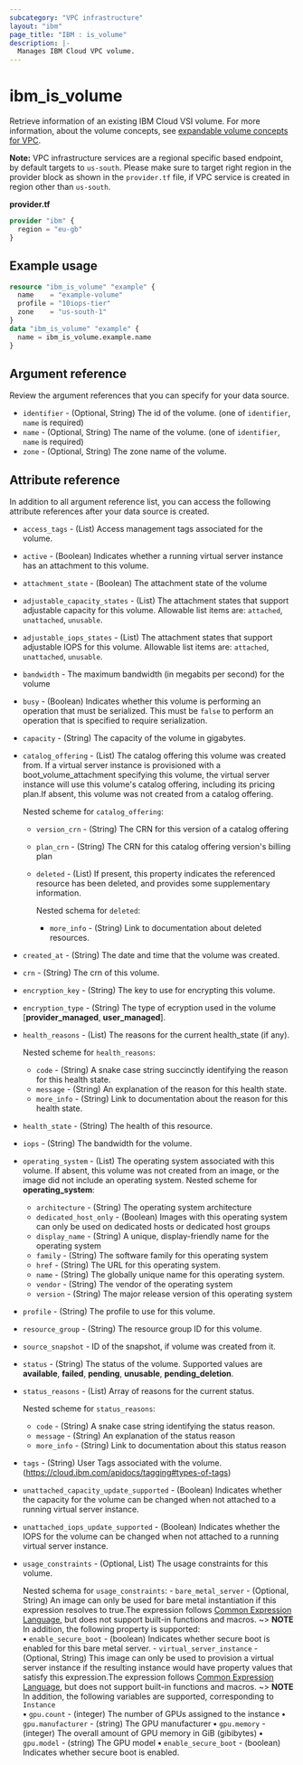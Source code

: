 ```yaml
---
subcategory: "VPC infrastructure"
layout: "ibm"
page_title: "IBM : is_volume"
description: |-
  Manages IBM Cloud VPC volume.
---
```


# ibm_is_volume
Retrieve information of an existing IBM Cloud VSI volume. For more information, about the volume concepts, see [expandable volume concepts for VPC](https://cloud.ibm.com/docs/vpc?topic=vpc-expanding-block-storage-volumes#expandable-volume-concepts).

**Note:** 
VPC infrastructure services are a regional specific based endpoint, by default targets to `us-south`. Please make sure to target right region in the provider block as shown in the `provider.tf` file, if VPC service is created in region other than `us-south`.

**provider.tf**

```terraform
provider "ibm" {
  region = "eu-gb"
}
```

## Example usage

```terraform
resource "ibm_is_volume" "example" {
  name    = "example-volume"
  profile = "10iops-tier"
  zone    = "us-south-1"
}
data "ibm_is_volume" "example" {
  name = ibm_is_volume.example.name
}

```

## Argument reference
Review the argument references that you can specify for your data source. 

- `identifier` - (Optional, String) The id of the volume. (one of `identifier`, `name` is required)
- `name` - (Optional, String) The name of the volume. (one of `identifier`, `name` is required)
- `zone` - (Optional, String) The zone name of the volume.

## Attribute reference
In addition to all argument reference list, you can access the following attribute references after your data source is created.

- `access_tags`  - (List) Access management tags associated for the volume.
- `active` - (Boolean) Indicates whether a running virtual server instance has an attachment to this volume.
- `attachment_state` - (Boolean) The attachment state of the volume
- `adjustable_capacity_states` - (List) The attachment states that support adjustable capacity for this volume. Allowable list items are: `attached`, `unattached`, `unusable`. 
- `adjustable_iops_states` - (List) The attachment states that support adjustable IOPS for this volume. Allowable list items are: `attached`, `unattached`, `unusable`.
- `bandwidth` - The maximum bandwidth (in megabits per second) for the volume
- `busy` - (Boolean) Indicates whether this volume is performing an operation that must be serialized. This must be `false` to perform an operation that is specified to require serialization.
- `capacity` - (String) The capacity of the volume in gigabytes.
- `catalog_offering` - (List) The catalog offering this volume was created from. If a virtual server instance is provisioned with a boot_volume_attachment specifying this volume, the virtual server instance will use this volume's catalog offering, including its pricing plan.If absent, this volume was not created from a catalog offering.

  Nested scheme for `catalog_offering`:
    - `version_crn` - (String) The CRN for this version of a catalog offering
    - `plan_crn` - (String) The CRN for this catalog offering version's billing plan
    - `deleted` - (List) If present, this property indicates the referenced resource has been deleted, and provides some supplementary information.
    
      Nested schema for `deleted`:
        - `more_info`  - (String) Link to documentation about deleted resources.
- `created_at` - (String) The date and time that the volume was created.
- `crn` - (String) The crn of this volume.
- `encryption_key` - (String) The key to use for encrypting this volume.
- `encryption_type` - (String) The type of ecryption used in the volume [**provider_managed**, **user_managed**].
- `health_reasons` - (List) The reasons for the current health_state (if any).

  Nested scheme for `health_reasons`:
  - `code` - (String) A snake case string succinctly identifying the reason for this health state.
  - `message` - (String) An explanation of the reason for this health state.
  - `more_info` - (String) Link to documentation about the reason for this health state.
- `health_state` - (String) The health of this resource.
- `iops` - (String) The bandwidth for the volume.
- `operating_system` - (List) The operating system associated with this volume. If absent, this volume was not created from an image, or the image did not include an operating system.
  Nested scheme for **operating_system**:
  - `architecture` - (String) The operating system architecture
  - `dedicated_host_only` - (Boolean) Images with this operating system can only be used on dedicated hosts or dedicated host groups
  - `display_name` - (String) A unique, display-friendly name for the operating system
  - `family` - (String) The software family for this operating system
  - `href` - (String) The URL for this operating system.
  - `name` - (String) The globally unique name for this operating system.
  - `vendor` - (String) The vendor of the operating system
  - `version` - (String) The major release version of this operating system
- `profile` - (String) The profile to use for this volume.
- `resource_group` - (String) The resource group ID for this volume.
- `source_snapshot` - ID of the snapshot, if volume was created from it.
- `status` - (String) The status of the volume. Supported values are **available**, **failed**, **pending**, **unusable**, **pending_deletion**.
- `status_reasons` - (List) Array of reasons for the current status.
  
  Nested scheme for `status_reasons`:
  - `code` - (String)  A snake case string identifying the status reason.
  - `message` - (String)  An explanation of the status reason
  - `more_info` - (String) Link to documentation about this status reason
- `tags` - (String) User Tags associated with the volume. (https://cloud.ibm.com/apidocs/tagging#types-of-tags)
- `unattached_capacity_update_supported` - (Boolean) Indicates whether the capacity for the volume can be changed when not attached to a running virtual server instance.
- `unattached_iops_update_supported` - (Boolean) Indicates whether the IOPS for the volume can be changed when not attached to a running virtual server instance.
- `usage_constraints` - (Optional, List) The usage constraints for this volume.
    
    Nested schema for `usage_constraints`:
	  - `bare_metal_server` - (Optional, String) An image can only be used for bare metal instantiation if this expression resolves to true.The expression follows [Common Expression Language](https://github.com/google/cel-spec/blob/master/doc/langdef.md), but does not support built-in functions and macros. 
    ~> **NOTE** </br> In addition, the following property is supported: </br>
      **&#x2022;** `enable_secure_boot` - (boolean) Indicates whether secure boot is enabled for this bare metal server.
	  - `virtual_server_instance` - (Optional, String) This image can only be used to provision a virtual server instance if the resulting instance would have property values that satisfy this expression.The expression follows [Common Expression Language](https://github.com/google/cel-spec/blob/master/doc/langdef.md), but does not support built-in functions and macros. 
    ~> **NOTE** </br> In addition, the following variables are supported, corresponding to `Instance` </br>
       **&#x2022;** `gpu.count` - (integer) The number of GPUs assigned to the instance
       **&#x2022;** `gpu.manufacturer` - (string) The GPU manufacturer
       **&#x2022;** `gpu.memory` - (integer) The overall amount of GPU memory in GiB (gibibytes)
       **&#x2022;** `gpu.model` - (string) The GPU model
       **&#x2022;** `enable_secure_boot` - (boolean) Indicates whether secure boot is enabled.
